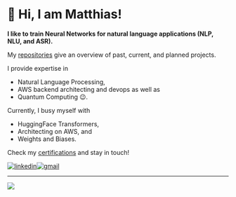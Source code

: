 # 👋 Hi, I am Matthias!

**I like to train Neural Networks for natural language applications (NLP, NLU, and ASR).**

My [repositories](https://github.com/matthiasdroth?tab=repositories) give an overview of past, current, and planned projects.

I provide expertise in
- Natural Language Processing,
- AWS backend architecting and devops as well as
- Quantum Computing 😉.

Currently, I busy myself with
- HuggingFace Transformers,
- Architecting on AWS, and
- Weights and Biases.

Check my [certifications]() and stay in touch!

<a href="https://www.linkedin.com/in/matthias-droth/" target="_blank"><img src="https://img.shields.io/badge/LinkedIn-0077B5?style=for-the-badge&logo=linkedin&logoColor=white" alt="linkedin"></a><a href="mailto:matthias.droth@gmail.com" target="_blank"><img src="https://img.shields.io/badge/Gmail-D14836?style=for-the-badge&logo=gmail&logoColor=white" alt="gmail"></a><!--<a href="https://www.malt.de/profile/matthiasdroth" target="_blank"><img src="https://rb.gy/ry3y6t" alt="malt"></a>-->

---
![](https://komarev.com/ghpvc/?username=matthiasdroth)

<!---
Tech stack (svg icons): AWS, Python, HuggingFace, PyTorch, W&B, TensorFlow, SVG, and Angular
--->

<!---
matthiasdroth/matthiasdroth is a ✨ special ✨ repository because its `README.md` (this file) appears on your GitHub profile.
You can click the Preview link to take a look at your changes.
--->
